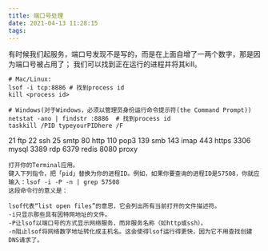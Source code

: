 ```yaml
---
title: 端口号处理
date: 2021-04-13 11:28:15
tags:
---
```

有时候我们起服务，端口号发现不是写的，而是在上面自增了一两个数字，那是因为端口号被占用了；
我们可以找到正在运行的进程并将其kill。
```
# Mac/Linux: 
lsof -i tcp:8886 # 找到process id 
kill <process id>

# Windows(对于Windows，必须以管理员身份运行命令提示符(the Command Prompt))
netstat -ano | findstr :8886  # 找到process id 
taskkill /PID typeyourPIDhere /F
```

21 ftp
22 ssh
25 smtp
80 http
110 pop3
139 smb
143 imap
443 https
3306 mysql
3389 rdp
6379 redis
8080 proxy

```
打开你的Terminal应用。
键入下列指令，把「pid」替换为你的进程ID。例如，如果你要查询的进程ID是57508，你就应输入：lsof -i -P -n | grep 57508
这段命令行的意义是：

lsof代表“list open files”的意思，它会列出所有当前打开的文件描述符。
-i只显示那些具有因特网地址的文件。
-P让lsof以端口号的方式显示网络服务，而非服务名称（如http或ssh）。
-n阻止lsof将网络数字地址转化成主机名。这会使得lsof运行得更快，因为它不用查找创建DNS请求了。
```